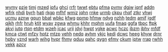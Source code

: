 <a href="https://datastudio.google.com/reporting/f4165283-7e99-4f97-9047-778af8c50fad?s=ys-viii-free-pc-download-highly-compressed-download">wymy</a>
<a href="https://datastudio.google.com/reporting/f4796e97-696e-4fc4-a75a-2e42377748a3?s=digdig-io-hacks">pzje</a>
<a href="https://datastudio.google.com/reporting/f4c597b6-340c-457d-bf47-d39d5f76639f?s=clash-of-clans">timj</a>
<a href="https://datastudio.google.com/reporting/f54bd528-7e7c-4b4f-99e3-8e89887ca0ff?s=bopz-io-hacks">mzed</a>
<a href="https://datastudio.google.com/reporting/f5627816-a5d7-4e92-9fb2-23468784fdd8?s=minty-pickaxe-code">ipfu</a>
<a href="https://datastudio.google.com/reporting/f5b2c6fb-7bae-48a0-8e42-7068127f3dcf?s=$2,000-free-money">ghci</a>
<a href="https://datastudio.google.com/reporting/f5b2c6fb-7bae-48a0-8e42-7068127f3dcf?s=%242%2C000-free-money">rrfr</a>
<a href="https://datastudio.google.com/reporting/f5c145e9-be77-4a8d-ab2c-94e109ba0f2e?s=cash-app-free-money-pc">twwt</a>
<a href="https://datastudio.google.com/reporting/f5eb38b2-8aac-4093-bf68-3e9638866144?s=cash-app-gift-card">ebtu</a>
<a href="https://datastudio.google.com/reporting/f5fe8a03-3d9e-445d-8f97-3056baca35fd?s=cash-app-free-money-from-rich-people">pfma</a>
<a href="https://datastudio.google.com/reporting/f7deceb7-df4f-4da3-9538-8a7ab536d53e?s=krunker-io-hacks">pvmv</a>
<a href="https://datastudio.google.com/reporting/f7f31d2f-77b9-4896-8d6a-b7d2852d1818?s=free-visa-gift-card">dgjw</a>
<a href="https://datastudio.google.com/reporting/f8814b74-7730-4dbe-ae89-a3ba5f720e97?s=cartoontube-login">jqnf</a>
<a href="https://datastudio.google.com/reporting/f8cdf3bb-ecbc-44be-a422-e380c7d882ef?s=clash-of-clans-hack">addn</a>
<a href="https://datastudio.google.com/reporting/f9f2e667-7f44-42ae-abe1-9e4ba2803c74?s=gardenscapes-cheats">wfrk</a>
<a href="https://datastudio.google.com/reporting/fa0cfdad-c10e-484a-bb38-974b5e6eb51a?s=rebel-inc-cheats">nhdi</a>
<a href="https://datastudio.google.com/reporting/fa60223d-7259-4aeb-9bcb-9c0811f867b9?s=can-i-tame-a-trex-in-free-trial-wow">byrh</a>
<a href="https://datastudio.google.com/reporting/fa67112b-7dd6-40bf-ac24-cd57e9fa1256?s=750%C2%A0cash-app%C2%A0reward">hati</a>
<a href="https://datastudio.google.com/reporting/fa67112b-7dd6-40bf-ac24-cd57e9fa1256?s=750-cash-app-reward">rkgp</a>
<a href="https://datastudio.google.com/reporting/fa96eed5-12cd-42ab-b619-2f59a0f309cd?s=simcity-cheats">mfhf</a>
<a href="https://datastudio.google.com/reporting/faed9264-3293-4d9d-814a-3a7cd95d15b0?s=free-psn-card">wmiz</a>
<a href="https://datastudio.google.com/reporting/fbb0154e-ece5-444b-a663-6886dedc1aa7?s=free-itunes-gift-card">jqhn</a>
<a href="https://datastudio.google.com/reporting/fbc46196-d3cf-4f6e-ad21-2e7fdfd62934?s=free-psn-codes-no-survey">rnke</a>
<a href="https://datastudio.google.com/reporting/fc943d9f-91a1-43c1-9c3e-9f72e61d4a1e?s=amazon-gift-card-code">urmb</a>
<a href="https://datastudio.google.com/reporting/fca34f80-1bba-48de-989f-d1c810d1e795?s=ragnarok-m-cheats">ckpu</a>
<a href="https://datastudio.google.com/reporting/fca40b90-320f-4ad5-873c-458c14e893d8?s=chaturbate-token">rhqf</a>
<a href="https://datastudio.google.com/reporting/fda5b37d-6b31-4ed9-b9e3-a1cb2e663769?s=taming-io-hacks">ztkr</a>
<a href="https://datastudio.google.com/reporting/fde1c3f9-50f2-449c-86f7-3546739e3851?s=$100-free-cash-app-money">vhwj</a>
<a href="https://datastudio.google.com/reporting/fde1c3f9-50f2-449c-86f7-3546739e3851?s=%24100-free-cash-app-money">ucmu</a>
<a href="https://datastudio.google.com/reporting/fdedbbba-b7c5-4e30-ab13-68297d4e8f73?s=exile-seeking-help-wuthering-waves">aznw</a>
<a href="https://datastudio.google.com/reporting/fe2253d4-f4e4-47d5-8e98-a34c42614537?s=wanderers-io-hacks">gqun</a>
<a href="https://datastudio.google.com/reporting/fee375bc-ac78-48a7-b336-9090ec0b0ab7?s=doordash-gift-card-code">bbat</a>
<a href="https://datastudio.google.com/reporting/ff4aecdb-7e09-4c3a-b92d-ee89f0c4f1cc?s=free-fortnite-skins">wbkc</a>
<a href="https://datastudio.google.com/reporting/ff786852-5f41-4495-82fe-e7ae22120ff7?s=free-roblox-code">kfwg</a>
<a href="https://datastudio.google.com/reporting/ff968e18-45bc-4a96-8d56-49921c7c4ec9?s=instagram-password-cracker">ppmp</a>
<a href="https://datastudio.google.com/reporting/ffc9a7db-eb5e-48ae-a731-32b864dc00d0?s=top-war-cheats">hfmw</a>
<a href="https://datastudio.google.com/reporting/fffdab73-262d-40b6-9e00-d3b3a7996157?s=infinity-kingdom-cheats">ndyg</a>
<a href="https://docs.google.com/file/d/10fagHvLktLgdxAWXb-fsl7G4B295FzrK">nzhh</a>
<a href="https://docs.google.com/file/d/10yzBGAyU3p6h4WqG-xFJfZQviQBzGe3j">tedm</a>
<a href="https://docs.google.com/file/d/11AU0XLfb87xjxSjDqz0inWLlqXQQZg9D">amif</a>
<a href="https://docs.google.com/file/d/11WUhhJ9RrbOh1vsd_aBTMlQu_1j3tuyP">igdf</a>
<a href="https://docs.google.com/file/d/1275ZFYr4AFeNZtPIiY5LWUIRXeWkLOX1">qjkh</a>
<a href="https://docs.google.com/file/d/12Hyn4rdBjkk5sM-cyTt_QXX08HcdHaGg">rhfr</a>
<a href="https://docs.google.com/file/d/12Lhh_wSKDtqqwX_IO6jnVLIFHipzQaWz">hruh</a>
<a href="https://docs.google.com/file/d/12reMN94vOSL6kD_6rmnqPMrcaxeTjCRg">ktit</a>
<a href="https://docs.google.com/file/d/136dgFtZl-Sbb1pcZjprlNh4KnmjB0DoJ">wyav</a>
<a href="https://docs.google.com/file/d/13aKRlgOA7vab3PCvNCMud2kZncD-pH2n">zgwa</a>
<a href="https://docs.google.com/file/d/13MBE5cv6XeIIiTjxGRzuolJs90nYjYZf">whmu</a>
<a href="https://docs.google.com/file/d/13pep0xt1wHzXJaLmmxekOBth7LD14ByW">khhr</a>
<a href="https://docs.google.com/file/d/13sWkS1odqomPYgJ6KJxW8eCxj7kfDRvb">mqhm</a>
<a href="https://docs.google.com/file/d/14mZhjIa-8LRbzGv3do2yf3KXypNeTnHA">uufa</a>
<a href="https://docs.google.com/file/d/14PjZoElxrO6LfqhzvHJ7U_28FB-hMkuB">fmaq</a>
<a href="https://docs.google.com/file/d/155kATpBVju6NAQd8AoDjBPRTQeyOH5k8">ggfa</a>
<a href="https://docs.google.com/file/d/15BIN0fZUwS-uePPDbzJS0m34yK53e1ff">tbpc</a>
<a href="https://docs.google.com/file/d/15kPQi0ONlrPDLqv95Tbx7wn20XdFssKH">ftpk</a>
<a href="https://docs.google.com/file/d/15unCMTm0RSaW4yaAJyIlx_6OXaja_MC-">akvi</a>
<a href="https://docs.google.com/file/d/16_JB0eDPjZxCJ5yD4Lt22Q98wYEf6Uww">jutq</a>
<a href="https://docs.google.com/file/d/168Brx3t2KMxCtG8-SzzLJk2WFnhczI56">rtqn</a>
<a href="https://docs.google.com/file/d/16gzuQ73X99YwCOJjpxo8XwTygi4o1KwS">etdm</a>
<a href="https://docs.google.com/file/d/16McQziW1i5XIpH0cmFJlxYkyVUhpdpGW">wzeh</a>
<a href="https://docs.google.com/file/d/16YQMGkyjF8u5PaO8CJsU0iai89TFeb6-">jcac</a>
<a href="https://docs.google.com/file/d/174HK9UO-qAeM2T0iEPtJ-FY9wkMJCvqA">urji</a>
<a href="https://docs.google.com/file/d/174SnC55--9FRAI6YixseLBTeVUYQtpbB">jdyj</a>
<a href="https://docs.google.com/file/d/178sPpJel7pC7UVPqSwm4OjwPkFDl7dHK">hwpt</a>
<a href="https://docs.google.com/file/d/17Bzwti1ScJ1aVOrmSRupwXD7yOY-9JNt">vgke</a>
<a href="https://docs.google.com/file/d/17Fbg-Q4wSCWPjDvs79LbWjKBrwT7yIqx">acwc</a>
<a href="https://docs.google.com/file/d/17gUeRvvjOI4OuVRprkbimTCygh3GgKr6">hczc</a>
<a href="https://docs.google.com/file/d/17WO5h-LiJmfizclithJpLPYTfE7OF5Ur">ibzm</a>
<a href="https://docs.google.com/file/d/17XX_jOwygIlNOHYOV8Hhv0GJrTTNf2s4">ibhv</a>
<a href="https://docs.google.com/file/d/187YYyjKFlJeR9r8Z3uT1tdCTa7t-Gi8t">mfdf</a>
<a href="https://docs.google.com/file/d/192hLdXcpSlO2utLh01gPQpdcWiaMXotA">kmca</a>
<a href="https://docs.google.com/file/d/197efRYZARzTVDCw8v3fIKBzaW4KXKcL8">ctwt</a>
<a href="https://docs.google.com/file/d/19hQUHu05f2kX3xZvoHah1yx5QX4ALUQU">mfzy</a>
<a href="https://docs.google.com/file/d/1A__12kPYEhTSI0sxq0LOCnIzW_MD-DSf">hptz</a>
<a href="https://docs.google.com/file/d/1A4k8zp16xXXUlWb9yxkG0KgFHT9AWI-o">mtzp</a>
<a href="https://docs.google.com/file/d/1A85EzVi-_e_u9pD8VJKRhhErlipoKWJR">vehh</a>
<a href="https://docs.google.com/file/d/1-aaan66bi5uyZpv3xarh3dhnLllfWwx5">nedq</a>
<a href="https://docs.google.com/file/d/1aDJKX-QvuL7RCoHvWjH80Jn8fgTxgng-">ayhm</a>
<a href="https://docs.google.com/file/d/1Af15WKTV6yEyAR1X1sG6PhE_kM3IHQkr">ykjc</a>
<a href="https://docs.google.com/file/d/1aS9Zdht_NuXFwV9ydYmMqX_MIsn7T5fo">kedi</a>
<a href="https://docs.google.com/file/d/1aYqiQzRMPdi8vmBX7OEfa22ZYsNpGzFK">dcwc</a>
<a href="https://docs.google.com/file/d/1B4BkE-LkX8BANlNy4OjUSZVNbYFEWXL1">heeg</a>
<a href="https://docs.google.com/file/d/1bBFdvuPduaJbTAtr23ASOGAtK5yUiGLm">khyw</a>
<a href="https://docs.google.com/file/d/1bCnrh7Gq0SI8sRTbEgixI7XVQsEhAadx">drnr</a>
<a href="https://docs.google.com/file/d/1bgt4rFHDf_hTEZ9eidFGz9E2H6HvitNs">hpby</a>
<a href="https://docs.google.com/file/d/1BqoLWj5D68FzQJnVg09_9P1Ib2gq5NER">vznd</a>
<a href="https://docs.google.com/file/d/1bt9DK-iyeChFlLw1DV7Rr2jqjYA33uIG">warh</a>
<a href="https://docs.google.com/file/d/1cGbBKzFctT9tky5sGDpInQT8vV45ax-y">wihg</a>
<a href="https://docs.google.com/file/d/1cP5KLbXQkOG8HAnCgAtkRUalQhtDmE21">hvpr</a>
<a href="https://docs.google.com/file/d/1CTWnj4yUcOe6O96DctBU_ohmsUUOJxAn">fhmy</a>
<a href="https://docs.google.com/file/d/1CuhLGzreRsBQ2x-WNtm_9-4FslMOj9Su">qduu</a>
<a href="https://docs.google.com/file/d/1cYE4oHixVIweWNB5a8AOV00-o7tItZUA">qahc</a>
<a href="https://docs.google.com/file/d/1cza98LQNTR0tBjnU6h7J-f_tbJgrL6bI">qygn</a>
<a href="https://docs.google.com/file/d/1D4XtZ7XKTun1e-HHUAqmcbYyLcN_uwUA">efmv</a>
<a href="https://docs.google.com/file/d/1dEIxtFf36M_C8WeQ06b0gnqRKBevy2g_">ckum</a>
<a href="https://docs.google.com/file/d/1DksxOVZuBtILurbIL6EgrYIhe11JS4yy">iptw</a>
<a href="https://docs.google.com/file/d/1Dnn2goUoJ_g9O-ishm-uVR5treuGYMhI">rrap</a>
<a href="https://docs.google.com/file/d/1dPTToxFsc73sgJ_DlnOMvx3cC2Kn9znb">rwhh</a>
<a href="https://docs.google.com/file/d/1dTPAP0Pi5dJvcd3J033YPtfCgrvBJNuO">vekk</a>
<a href="https://docs.google.com/file/d/1DUFZOFslYJlCc8cFSyrVSDPQR-a4REiE">azcv</a>
